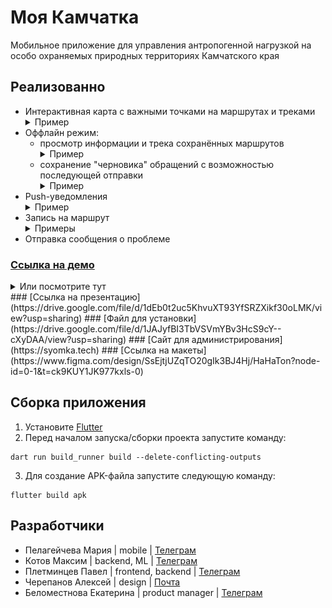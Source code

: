 # Моя Камчатка

Мобильное приложение для управления антропогенной нагрузкой на особо охраняемых природных территориях Камчатского края

## Pеализованно
- Интерактивная карта с важными точками на маршрутах и треками
    <details> 
    <summary>Пример</summary>
            <p><img src="assets\screenshots\route.jpg" width=550 hight=240></p>
    </details>
- Оффлайн режим:
    * просмотр информации и трека сохранённых маршрутов
        <details> 
        <summary>Пример</summary>
                <p><img src="assets\screenshots\saved.jpg" width=550 hight=240></p>
        </details>
    * сохранение "черновика" обращений с возможностью последующей отправки
        <details> 
        <summary>Пример</summary>
                <p><img src="assets\screenshots\problem1.jpg" width=550 hight=240></p>
                <p><img src="assets\screenshots\problem2.jpg" width=550 hight=240></p>
        </details>
- Push-уведомления
    <details> 
    <summary>Пример</summary>
        <p><img src="assets\screenshots\push.jfif" width=550 hight=240></p>
    </details>
- Запись на маршрут
    <details> 
    <summary>Примеры</summary>
            <p><img src="assets\screenshots\bit1.jpg" width=550 hight=240></p>
            <p><img src="assets\screenshots\bit2.jpg" width=550 hight=240></p>
    </details>
- Отправка сообщения о проблеме


### [Ссылка на демо](https://drive.google.com/file/d/1qobC6L4MhLOvylcETAB1I8MtYNCV5ChO/view?usp=sharing)
<details> 
    <summary>Или посмотрите тут</summary>
        <p><img src="assets\screenshots\demo.mp4" width=550 hight=240></p>
    </details>
### [Ссылка на презентацию](https://drive.google.com/file/d/1dEb0t2uc5KhvuXT93YfSRZXikf30oLMK/view?usp=sharing)
### [Файл для установки](https://drive.google.com/file/d/1JAJyfBI3TbVSVmYBv3HcS9cY--cXyDAA/view?usp=sharing)
### [Сайт для администрирования](https://syomka.tech)
### [Ссылка на макеты](https://www.figma.com/design/SsEjtjUZqTO20gIk3BJ4Hj/HaHaTon?node-id=0-1&t=ck9KUY1JK977kxls-0)


## Сборка приложения

1. Установите [Flutter](https://docs.flutter.dev/get-started/install)
2. Перед началом запуска/сборки проекта запустите команду:
```
dart run build_runner build --delete-conflicting-outputs
```
3. Для создание APK-файла запустите следующую команду:
```
flutter build apk 
```

## Разработчики
- Пелагейчева Мария | mobile | [Телеграм](https://t.me/MariyaViktorovna)
- Котов Максим | backend, ML | [Телеграм](https://t.me/kotovmak)
- Плетминцев Павел | frontend, backend | [Телеграм](https://t.me/jerico74)
- Черепанов Алексей | design | [Почта](mrbubalehru@gmail.com)
- Беломестнова Екатерина | product manager | [Телеграм](https://t.me/kbelomestnova)